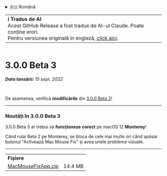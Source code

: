 <details>
<summary>🇷🇴 Română</summary>

[🇬🇧 English (GitHub Release)](https://github.com/noah-nuebling/mac-mouse-fix/releases/tag/3.0.0-Beta-3)\
[🇦🇩 Català](https://redirect.macmousefix.com/?target=mmf-release&tag=3.0.0-Beta-3&locale=ca)\
[🇩🇪 Deutsch](https://redirect.macmousefix.com/?target=mmf-release&tag=3.0.0-Beta-3&locale=de)\
[🇪🇸 Español](https://redirect.macmousefix.com/?target=mmf-release&tag=3.0.0-Beta-3&locale=es)\
[🇫🇷 Français](https://redirect.macmousefix.com/?target=mmf-release&tag=3.0.0-Beta-3&locale=fr)\
[🇮🇩 Indonesia](https://redirect.macmousefix.com/?target=mmf-release&tag=3.0.0-Beta-3&locale=id)\
[🇮🇹 Italiano](https://redirect.macmousefix.com/?target=mmf-release&tag=3.0.0-Beta-3&locale=it)\
[🇭🇺 Magyar](https://redirect.macmousefix.com/?target=mmf-release&tag=3.0.0-Beta-3&locale=hu)\
[🇳🇱 Nederlands](https://redirect.macmousefix.com/?target=mmf-release&tag=3.0.0-Beta-3&locale=nl)\
[🇵🇱 Polski](https://redirect.macmousefix.com/?target=mmf-release&tag=3.0.0-Beta-3&locale=pl)\
[🇧🇷 Português (Brasil)](https://redirect.macmousefix.com/?target=mmf-release&tag=3.0.0-Beta-3&locale=pt-BR)\
[🇵🇹 Português (Portugal)](https://redirect.macmousefix.com/?target=mmf-release&tag=3.0.0-Beta-3&locale=pt-PT)\
**🇷🇴 Română**\
[🇸🇪 Svenska](https://redirect.macmousefix.com/?target=mmf-release&tag=3.0.0-Beta-3&locale=sv)\
[🇻🇳 Tiếng Việt](https://redirect.macmousefix.com/?target=mmf-release&tag=3.0.0-Beta-3&locale=vi)\
[🇹🇷 Türkçe](https://redirect.macmousefix.com/?target=mmf-release&tag=3.0.0-Beta-3&locale=tr)\
[🇨🇿 Čeština](https://redirect.macmousefix.com/?target=mmf-release&tag=3.0.0-Beta-3&locale=cs)\
[🇬🇷 Ελληνικά](https://redirect.macmousefix.com/?target=mmf-release&tag=3.0.0-Beta-3&locale=el)\
[🇷🇺 Русский](https://redirect.macmousefix.com/?target=mmf-release&tag=3.0.0-Beta-3&locale=ru)\
[🇺🇦 Українська](https://redirect.macmousefix.com/?target=mmf-release&tag=3.0.0-Beta-3&locale=uk)\
[🇮🇱 עברית](https://redirect.macmousefix.com/?target=mmf-release&tag=3.0.0-Beta-3&locale=he)\
[🇸🇦 العربية](https://redirect.macmousefix.com/?target=mmf-release&tag=3.0.0-Beta-3&locale=ar)\
[🇮🇳 हिन्दी](https://redirect.macmousefix.com/?target=mmf-release&tag=3.0.0-Beta-3&locale=hi)\
[🇹🇭 ไทย](https://redirect.macmousefix.com/?target=mmf-release&tag=3.0.0-Beta-3&locale=th)\
[🇨🇳 中文 (简体)](https://redirect.macmousefix.com/?target=mmf-release&tag=3.0.0-Beta-3&locale=zh-Hans)\
[🇨🇳 中文 (繁體)](https://redirect.macmousefix.com/?target=mmf-release&tag=3.0.0-Beta-3&locale=zh-Hant)\
[🇭🇰 中文（香港)](https://redirect.macmousefix.com/?target=mmf-release&tag=3.0.0-Beta-3&locale=zh-HK)\
[🇯🇵 日本語](https://redirect.macmousefix.com/?target=mmf-release&tag=3.0.0-Beta-3&locale=ja)\
[🇰🇷 한국어](https://redirect.macmousefix.com/?target=mmf-release&tag=3.0.0-Beta-3&locale=ko)\
[Help translate Mac Mouse Fix to different languages!](https://github.com/noah-nuebling/mac-mouse-fix/discussions/731)
</details>
<table align=><td>
<b>ℹ️ Tradus de AI</b><br>
Acest GitHub Release a fost tradus de AI-ul Claude. Poate conține erori.<br>
Pentru versiunea originală în engleză, <a href="https://github.com/noah-nuebling/mac-mouse-fix/releases/tag/3.0.0-Beta-3">click aici</a>.
</td></table>

<table></table>

# 3.0.0 Beta 3
***Data lansării:** 15 sept. 2022*

<br>

De asemenea, verifică **modificările** din [3.0.0 Beta 2](https://redirect.macmousefix.com/?target=mmf-release&tag=3.0.0-Beta-2&locale=ro)!

---

### Noutăți în 3.0.0 Beta 3

3.0.0 Beta 3 ar trebui să **funcționeze corect** pe macOS 12 **Monterey**!

Când rulai Beta 2 pe Monterey, se bloca de cele mai multe ori când apăsai butonul "Activează Mac Mouse Fix" și avea unele probleme vizuale.

---

<table align="start">
<tr>
    <td colspan=2>
        <b>Fișiere</b>
    </td>
</tr>
<tr>
    <td><a href="https://github.com/noah-nuebling/mac-mouse-fix/releases/download/3.0.0-Beta-3/MacMouseFixApp.zip">MacMouseFixApp.zip</a></td>
    <td>14.4 MB</td>
</tr>
</table>